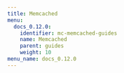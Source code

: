 ```yaml
---
title: Memcached
menu:
  docs_0.12.0:
    identifier: mc-memcached-guides
    name: Memcached
    parent: guides
    weight: 10
menu_name: docs_0.12.0
---
```


